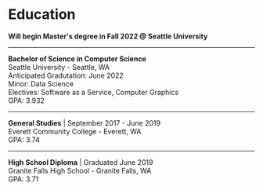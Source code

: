 # Education

**Will begin Master's degree in Fall 2022 @ Seattle University**

---

**Bachelor of Science in Computer Science**\
Seattle University - Seattle, WA\
Anticipated Gradutation: June 2022\
Minor: Data Science\
Electives: Software as a Service, Computer Graphics\
GPA: 3.932

---

**General Studies** | September 2017 - June 2019\
Everett Community College - Everett, WA\
GPA: 3.74

---

**High School Diploma** | Graduated June 2019\
Granite Falls High School - Granite Falls, WA\
GPA: 3.71
